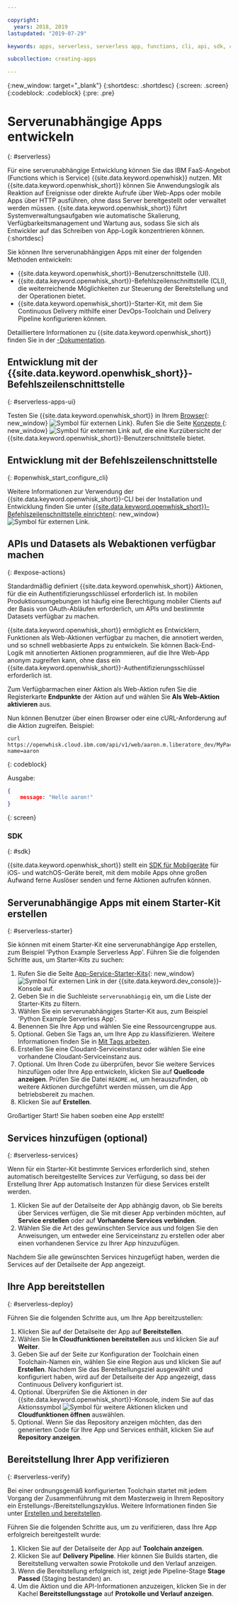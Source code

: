 ```yaml
---

copyright:
  years: 2018, 2019
lastupdated: "2019-07-29"

keywords: apps, serverless, serverless app, functions, cli, api, sdk, create serverless app, serverless app tutorial

subcollection: creating-apps

---
```

{:new_window: target="_blank"}
{:shortdesc: .shortdesc}
{:screen: .screen}
{:codeblock: .codeblock}
{:pre: .pre}

# Serverunabhängige Apps entwickeln
{: #serverless}

Für eine serverunabhängige Entwicklung können Sie das IBM FaaS-Angebot (Functions which is Service) {{site.data.keyword.openwhisk}} nutzen. Mit {{site.data.keyword.openwhisk_short}} können Sie Anwendungslogik als Reaktion auf Ereignisse oder direkte Aufrufe über Web-Apps oder mobile Apps über HTTP ausführen, ohne dass Server bereitgestellt oder verwaltet werden müssen. {{site.data.keyword.openwhisk_short}} führt Systemverwaltungsaufgaben wie automatische Skalierung, Verfügbarkeitsmanagement und Wartung aus, sodass Sie sich als Entwickler auf das Schreiben von App-Logik konzentrieren können.
{:shortdesc}

Sie können Ihre serverunabhängigen Apps mit einer der folgenden Methoden entwickeln:
* {{site.data.keyword.openwhisk_short}}-Benutzerschnittstelle (UI).
* {{site.data.keyword.openwhisk_short}}-Befehlszeilenschnittstelle (CLI), die weiterreichende Möglichkeiten zur Steuerung der Bereitstellung und der Operationen bietet.
* {{site.data.keyword.openwhisk_short}}-Starter-Kit, mit dem Sie Continuous Delivery mithilfe einer DevOps-Toolchain und Delivery Pipeline konfigurieren können.

Detailliertere Informationen zu {{site.data.keyword.openwhisk_short}} finden Sie in der [-Dokumentation](/docs/openwhisk?topic=cloud-functions-getting_started).


## Entwicklung mit der {{site.data.keyword.openwhisk_short}}-Befehlszeilenschnittstelle
{: #serverless-apps-ui}

Testen Sie {{site.data.keyword.openwhisk_short}} in Ihrem [Browser](https://{DomainName}/functions/actions){: new_window} ![Symbol für externen Link](../icons/launch-glyph.svg "Symbol für externen Link")}. Rufen Sie die Seite [Konzepte ](https://{DomainName}/functions/learn){: new_window} ![Symbol für externen Link](../icons/launch-glyph.svg "Symbol für externen Link") auf, die eine Kurzübersicht der {{site.data.keyword.openwhisk_short}}-Benutzerschnittstelle bietet.

## Entwicklung mit der Befehlszeilenschnittstelle
{: #openwhisk_start_configure_cli}

Weitere Informationen zur Verwendung der {{site.data.keyword.openwhisk_short}}-CLI bei der Installation und Entwicklung finden Sie unter [{{site.data.keyword.openwhisk_short}}-Befehlszeilenschnittstelle einrichten](https://{DomainName}/functions/cli){: new_window} ![Symbol für externen Link](../icons/launch-glyph.svg "Symbol für externen Link").

## APIs und Datasets als Webaktionen verfügbar machen
{: #expose-actions}

Standardmäßig definiert {{site.data.keyword.openwhisk_short}} Aktionen, für die ein Authentifizierungsschlüssel erforderlich ist. In mobilen Produktionsumgebungen ist häufig eine Berechtigung mobiler Clients auf der Basis von OAuth-Abläufen erforderlich, um APIs und bestimmte Datasets verfügbar zu machen.

{{site.data.keyword.openwhisk_short}} ermöglicht es Entwicklern, Funktionen als Web-Aktionen verfügbar zu machen, die annotiert werden, und so schnell webbasierte Apps zu entwickeln. Sie können Back-End-Logik mit annotierten Aktionen programmieren, auf die Ihre Web-App anonym zugreifen kann, ohne dass ein {{site.data.keyword.openwhisk_short}}-Authentifizierungsschlüssel erforderlich ist.

Zum Verfügbarmachen einer Aktion als Web-Aktion rufen Sie die Registerkarte **Endpunkte** der Aktion auf und wählen Sie **Als Web-Aktion aktivieren** aus.

Nun können Benutzer über einen Browser oder eine cURL-Anforderung auf die Aktion zugreifen. Beispiel:
```
curl https://openwhisk.cloud.ibm.com/api/v1/web/aaron.m.liberatore_dev/MyPackage/helloWorld.json?name=aaron
```
{: codeblock}

Ausgabe:
```json
{
    message: "Hello aaron!"
}
```
{: screen}

### SDK
{: #sdk}

{{site.data.keyword.openwhisk_short}} stellt ein [SDK für Mobilgeräte](/docs/openwhisk?topic=cloud-functions-pkg_mobile_sdk) für iOS- und watchOS-Geräte bereit, mit dem mobile Apps ohne großen Aufwand ferne Auslöser senden und ferne Aktionen aufrufen können.

## Serverunabhängige Apps mit einem Starter-Kit erstellen
{: #serverless-starter}

Sie können mit einem Starter-Kit eine serverunabhängige App erstellen, zum Beispiel 'Python Example Serverless App'. Führen Sie die folgenden Schritte aus, um Starter-Kits zu suchen:

1. Rufen Sie die Seite [App-Service-Starter-Kits](https://{DomainName}/developer/appservice/starter-kits){: new_window} ![Symbol für externen Link](../icons/launch-glyph.svg "Symbol für externen Link") in der {{site.data.keyword.dev_console}}-Konsole auf.
2. Geben Sie in die Suchleiste `serverunabhängig` ein, um die Liste der Starter-Kits zu filtern.
3. Wählen Sie ein serverunabhängiges Starter-Kit aus, zum Beispiel 'Python Example Serverless App'.
4. Benennen Sie Ihre App und wählen Sie eine Ressourcengruppe aus.
5. Optional. Geben Sie Tags an, um Ihre App zu klassifizieren. Weitere Informationen finden Sie in [Mit Tags arbeiten](/docs/resources?topic=resources-tag).
6. Erstellen Sie eine Cloudant-Serviceinstanz oder wählen Sie eine vorhandene Cloudant-Serviceinstanz aus.
7. Optional. Um Ihren Code zu überprüfen, bevor Sie weitere Services hinzufügen oder Ihre App entwickeln, klicken Sie auf **Quellcode anzeigen**. Prüfen Sie die Datei `README.md`, um herauszufinden, ob weitere Aktionen durchgeführt werden müssen, um die App betriebsbereit zu machen.
8. Klicken Sie auf **Erstellen**.

Großartiger Start! Sie haben soeben eine App erstellt!

## Services hinzufügen (optional)
{: #serverless-services}

Wenn für ein Starter-Kit bestimmte Services erforderlich sind, stehen automatisch bereitgestellte Services zur Verfügung, so dass bei der Erstellung Ihrer App automatisch Instanzen für diese Services erstellt werden.

1. Klicken Sie auf der Detailseite der App abhängig davon, ob Sie bereits über Services verfügen, die Sie mit dieser App verbinden möchten, auf **Service erstellen** oder auf **Vorhandene Services verbinden**.
2. Wählen Sie die Art des gewünschten Service aus und folgen Sie den Anweisungen, um entweder eine Serviceinstanz zu erstellen oder aber einen vorhandenen Service zu Ihrer App hinzuzufügen.

Nachdem Sie alle gewünschten Services hinzugefügt haben, werden die Services auf der Detailseite der App angezeigt.

## Ihre App bereitstellen
{: #serverless-deploy}

Führen Sie die folgenden Schritte aus, um Ihre App bereitzustellen:

1. Klicken Sie auf der Detailseite der App auf **Bereitstellen**.
2. Wählen Sie **In Cloudfunktionen bereitstellen** aus und klicken Sie auf **Weiter**.
3. Geben Sie auf der Seite zur Konfiguration der Toolchain einen Toolchain-Namen ein, wählen Sie eine Region aus und klicken Sie auf **Erstellen**. Nachdem Sie das Bereitstellungsziel ausgewählt und konfiguriert haben, wird auf der Detailseite der App angezeigt, dass Continuous Delivery konfiguriert ist.
4. Optional. Überprüfen Sie die Aktionen in der {{site.data.keyword.openwhisk_short}}-Konsole, indem Sie auf das Aktionssymbol ![Symbol für weitere Aktionen](../icons/action-menu-icon.svg) klicken und **Cloudfunktionen öffnen** auswählen.
5. Optional. Wenn Sie das Repository anzeigen möchten, das den generierten Code für Ihre App und Services enthält, klicken Sie auf **Repository anzeigen**.

## Bereitstellung Ihrer App verifizieren
{: #serverless-verify}

Bei einer ordnungsgemäß konfigurierten Toolchain startet mit jedem Vorgang der Zusammenführung mit dem Masterzweig in Ihrem Repository ein Erstellungs-/Bereitstellungszyklus. Weitere Informationen finden Sie unter [Erstellen und bereitstellen](/docs/services/ContinuousDelivery?topic=ContinuousDelivery-deliverypipeline_build_deploy).

Führen Sie die folgenden Schritte aus, um zu verifizieren, dass Ihre App erfolgreich bereitgestellt wurde:

1. Klicken Sie auf der Detailseite der App auf **Toolchain anzeigen**.
2. Klicken Sie auf **Delivery Pipeline**. Hier können Sie Builds starten, die Bereitstellung verwalten sowie Protokolle und den Verlauf anzeigen.
3. Wenn die Bereitstellung erfolgreich ist, zeigt jede Pipeline-Stage **Stage Passed** (Staging bestanden) an.
4. Um die Aktion und die API-Informationen anzuzeigen, klicken Sie in der Kachel **Bereitstellungsstage** auf **Protokolle und Verlauf anzeigen**.
